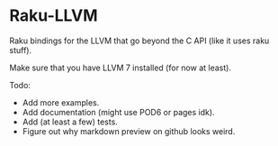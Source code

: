 # Raku-LLVM
Raku bindings for the LLVM that go beyond the C API (like it uses raku stuff).

Make sure that you have LLVM 7 installed (for now at least).

Todo:
- Add more examples.
- Add documentation (might use POD6 or pages idk).
- Add (at least a few) tests.
- Figure out why markdown preview on github looks weird.
